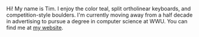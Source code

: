 Hi! My name is Tim. I enjoy the color teal, split ortholinear keyboards, and competition-style boulders. I'm currently moving away from a half decade in advertising to pursue a degree in computer science at WWU. You can find me at [my website](https://www.timharding.co). 
